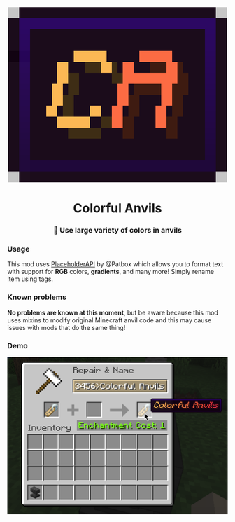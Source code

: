 <div align="center">
<img src="https://raw.githubusercontent.com/rogi27/colorfulanvils/main/src/main/resources/assets/colorfulanvils/icon.png" />

# Colorful Anvils
### 🎨 Use large variety of colors in anvils

</div>

### Usage
This mod uses [PlaceholderAPI](https://placeholders.pb4.eu/user/text-format/) by @Patbox which allows you to format text with support for **RGB** colors, **gradients**, and many more! Simply rename item using tags.

### Known problems
**No problems are known at this moment**, but be aware because this mod uses mixins to modify original Minecraft anvil code and this may cause issues with mods that do the same thing!

### Demo
<img src="https://raw.githubusercontent.com/rogi27/colorfulanvils/main/.github/images/demo.png" />
